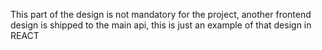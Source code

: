 This part of the design is not mandatory for the project, another frontend design is shipped to the main api, this is just an example of that design in REACT